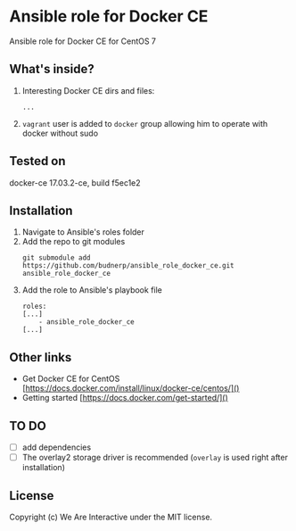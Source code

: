 # Ansible role for Docker CE
Ansible role for Docker CE for CentOS 7

## What's inside?
1. Interesting Docker CE dirs and files: 
    ```
    ...
    ```
2. `vagrant` user is added to `docker` group allowing him to operate with docker without sudo
   
## Tested on
docker-ce 17.03.2-ce, build f5ec1e2

## Installation
1. Navigate to Ansible's roles folder
2. Add the repo to git modules
    ```
    git submodule add https://github.com/budnerp/ansible_role_docker_ce.git ansible_role_docker_ce
    ```
3. Add the role to Ansible's playbook file
    ```    
    roles:
    [...]
        - ansible_role_docker_ce
    [...]
    ```

## Other links
- Get Docker CE for CentOS [https://docs.docker.com/install/linux/docker-ce/centos/]()
- Getting started [https://docs.docker.com/get-started/]()

## TO DO
-[ ] add dependencies 
-[ ] The overlay2 storage driver is recommended (`overlay` is used right after installation)

## License
Copyright (c) We Are Interactive under the MIT license.